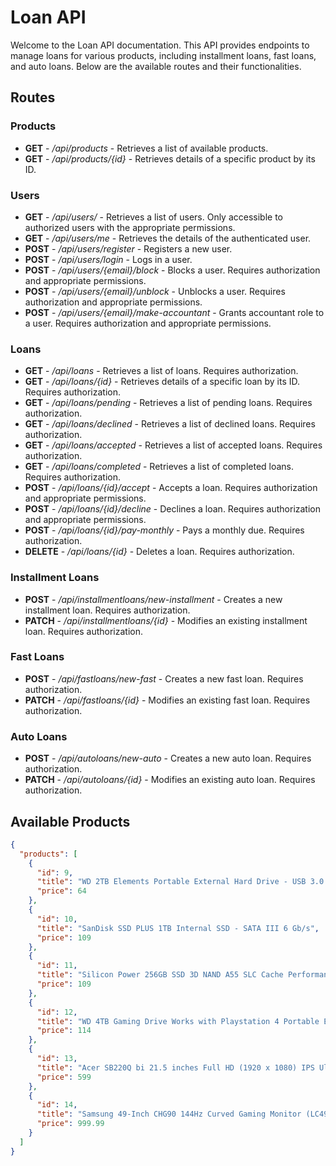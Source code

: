 # Loan API

Welcome to the Loan API documentation. This API provides endpoints to manage loans for various products, including
installment loans, fast loans, and auto loans. Below are the available routes and their functionalities.

## Routes

### Products

- **GET** - */api/products* - Retrieves a list of available products.
- **GET** - */api/products/{id}* - Retrieves details of a specific product by its ID.

### Users

- **GET** - */api/users/* - Retrieves a list of users. Only accessible to authorized users with the appropriate
  permissions.
- **GET** - */api/users/me* - Retrieves the details of the authenticated user.
- **POST** - */api/users/register* - Registers a new user.
- **POST** - */api/users/login* - Logs in a user.
- **POST** - */api/users/{email}/block* - Blocks a user. Requires authorization and appropriate permissions.
- **POST** - */api/users/{email}/unblock* - Unblocks a user. Requires authorization and appropriate permissions.
- **POST** - */api/users/{email}/make-accountant* - Grants accountant role to a user. Requires authorization and
  appropriate permissions.

### Loans

- **GET** - */api/loans* - Retrieves a list of loans. Requires authorization.
- **GET** - */api/loans/{id}* - Retrieves details of a specific loan by its ID. Requires authorization.
- **GET** - */api/loans/pending* - Retrieves a list of pending loans. Requires authorization.
- **GET** - */api/loans/declined* - Retrieves a list of declined loans. Requires authorization.
- **GET** - */api/loans/accepted* - Retrieves a list of accepted loans. Requires authorization.
- **GET** - */api/loans/completed* - Retrieves a list of completed loans. Requires authorization.
- **POST** - */api/loans/{id}/accept* - Accepts a loan. Requires authorization and appropriate permissions.
- **POST** - */api/loans/{id}/decline* - Declines a loan. Requires authorization and appropriate permissions.
- **POST** - */api/loans/{id}/pay-monthly* - Pays a monthly due. Requires authorization.
- **DELETE** - */api/loans/{id}* - Deletes a loan. Requires authorization.

### Installment Loans

- **POST** - */api/installmentloans/new-installment* - Creates a new installment loan. Requires authorization.
- **PATCH** - */api/installmentloans/{id}* - Modifies an existing installment loan. Requires authorization.

### Fast Loans

- **POST** - */api/fastloans/new-fast* - Creates a new fast loan. Requires authorization.
- **PATCH** - */api/fastloans/{id}* - Modifies an existing fast loan. Requires authorization.

### Auto Loans

- **POST** - */api/autoloans/new-auto* - Creates a new auto loan. Requires authorization.
- **PATCH** - */api/autoloans/{id}* - Modifies an existing auto loan. Requires authorization.

## Available Products

```json
{
  "products": [
    {
      "id": 9,
      "title": "WD 2TB Elements Portable External Hard Drive - USB 3.0 ",
      "price": 64
    },
    {
      "id": 10,
      "title": "SanDisk SSD PLUS 1TB Internal SSD - SATA III 6 Gb/s",
      "price": 109
    },
    {
      "id": 11,
      "title": "Silicon Power 256GB SSD 3D NAND A55 SLC Cache Performance Boost SATA III 2.5",
      "price": 109
    },
    {
      "id": 12,
      "title": "WD 4TB Gaming Drive Works with Playstation 4 Portable External Hard Drive",
      "price": 114
    },
    {
      "id": 13,
      "title": "Acer SB220Q bi 21.5 inches Full HD (1920 x 1080) IPS Ultra-Thin",
      "price": 599
    },
    {
      "id": 14,
      "title": "Samsung 49-Inch CHG90 144Hz Curved Gaming Monitor (LC49HG90DMNXZA) – Super Ultrawide Screen QLED ",
      "price": 999.99
    }
  ]
}
```